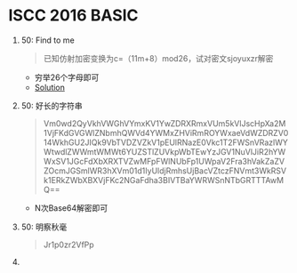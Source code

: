 # ISCC 2016 BASIC
1. 50: Find to me
    > 已知仿射加密变换为c=（11m+8）mod26，试对密文sjoyuxzr解密

    - 穷举26个字母即可
    - [Solution](./Solution/affine.py)

2. 50: 好长的字符串
    > Vm0wd2QyVkhVWGhVYmxKV1YwZDRXRmxVUm5kVlJscHpXa2M1VjFKdGVGWlZNbmhQWVd4YWMxZHViRmROYWxaeVdWZDRZV014WkhGU2JIQk9VbTVDZVZkV1pEUlRNazE0Vkc1T2FWSnVRazlWYWtwdlZWWmtWMWt6YUZSTlZUVkpWbTEwYzJGV1NuVlJiR2hYWWxSV1JGcFdXbXRXTVZwMFpFWlNUbFp1UWpaV2Fra3hVakZaZVZOcmJGSmlWR3hXVm01d1IyUldjRmhsUjBacVZtczFNVmt3WkRSVk1ERkZWbXBXVjFKc2NGaFdha3BIVTBaYWRWSnNTbGRTTTAwMQ==

    - N次Base64解密即可

3. 50: 明察秋毫
    > Jr1p0zr2VfPp

4.

